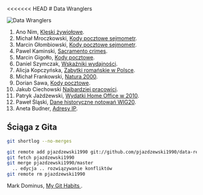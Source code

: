 <<<<<<< HEAD
﻿# Data Wranglers

![Data Wranglers](https://raw.github.com/nosql/data-refine/master/images/data-wrangler.jpg)

1. Ano Nim, [Klęski żywiołowe](/anon.md).
1. Michał Mroczkowski, [Kody pocztowe sejmometr](https://github.com/misiom1/sejmometr/blob/master/kody-pocztowe-misiom1.md).
1. Marcin Głombiowski, [Kody pocztowe sejmometr](https://github.com/mglombiowski/no_sql/blob/master/README.md).
1. Pawel Kaminski, [Sacramento crimes](/pkamin.md).
1. Marcin Gigołło, [Kody pocztowe](/6i6ant.md).
1. Daniel Szymczak, [Wskaźniki wydajności](/dszymczak.md).
1. Alicja Kopczyńska, [Zabytki romańskie w Polsce](/alka74a.md).
1. Michał Frankowski, [Natura 2000](/mfrankowski.md).
1. Dorian Sawa, [Kody pocztowe](/dsawa.md).
1. Jakub Ciechowski [Najbardziej pracowici](/jciechowski.md).
1. Patryk Jażdżewski, [Wydatki Home Office w 2010](/pjazdzewski.md).
1. Paweł Śląski, [Dane historyczne notowań WIG20](/pslaski.md).
1. Aneta Budner, [Adresy IP](https://github.com/abudner/nosql/blob/master/adresy-ip-abudner.md).

## Ściąga z Gita

```sh
git shortlog --no-merges

git remote add pjazdzewski1990 git://github.com/pjazdzewski1990/data-refine.git
git fetch pjazdzewski1990
git merge pjazdzewski1990/master
  .. edycja .. rozwiązywanie konfliktów
git remote rm pjazdzewski1990
```

Mark Dominus, [My Git Habits ](http://blog.plover.com/prog/git-habits.html).
